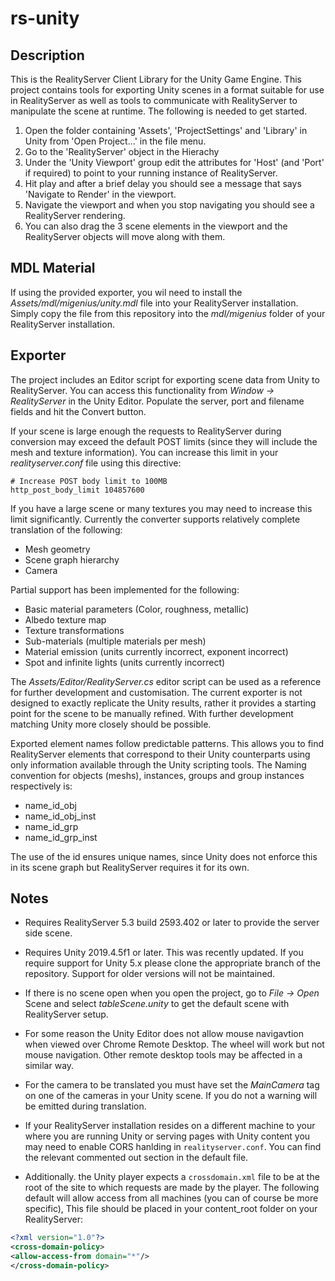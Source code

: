 # rs-unity

## Description

This is the RealityServer Client Library for the Unity Game Engine. This project contains tools for exporting Unity scenes in a format suitable for use in RealityServer as well as tools to communicate with RealityServer to manipulate the scene at runtime. The following is needed to get started.

1. Open the folder containing 'Assets', 'ProjectSettings' and 'Library' in Unity from 'Open Project...' in the file menu.
2. Go to the 'RealityServer' object in the Hierachy
3. Under the 'Unity Viewport' group edit the attributes for 'Host' (and 'Port' if required) to point to your running instance of RealityServer.
4. Hit play and after a brief delay you should see a message that says 'Navigate to Render' in the viewport.
5. Navigate the viewport and when you stop navigating you should see a RealityServer rendering.
6. You can also drag the 3 scene elements in the viewport and the RealityServer objects will move along with them.

## MDL Material

If using the provided exporter, you wil need to install the _Assets/mdl/migenius/unity.mdl_ file into your RealityServer installation. Simply copy the file from this repository into the _mdl/migenius_ folder of your RealityServer installation.

## Exporter

The project includes an Editor script for exporting scene data from Unity to RealityServer. You can access this functionality from _Window → RealityServer_ in the Unity Editor. Populate the server, port and filename fields and hit the Convert button.

If your scene is large enough the requests to RealityServer during conversion may exceed the default POST limits (since they will include the mesh and texture information). You can increase this limit in your _realityserver.conf_ file using this directive:

```
# Increase POST body limit to 100MB
http_post_body_limit 104857600
```

If you have a large scene or many textures you may need to increase this limit significantly. Currently the converter supports relatively complete translation of the following:

- Mesh geometry
- Scene graph hierarchy
- Camera

Partial support has been implemented for the following:

- Basic material parameters (Color, roughness, metallic)
- Albedo texture map
- Texture transformations
- Sub-materials (multiple materials per mesh)
- Material emission (units currently incorrect, exponent incorrect)
- Spot and infinite lights (units currently incorrect)

The _Assets/Editor/RealityServer.cs_ editor script can be used as a reference for further development and customisation. The current exporter is not designed to exactly replicate the Unity results, rather it provides a starting point for the scene to be manually refined. With further development matching Unity more closely should be possible.

Exported element names follow predictable patterns. This allows you to find RealityServer elements that correspond to their Unity counterparts using only information available through the Unity scripting tools. The Naming convention for objects (meshs), instances, groups and group instances respectively is:

- name_id_obj
- name_id_obj_inst
- name_id_grp
- name_id_grp_inst

The use of the id ensures unique names, since Unity does not enforce this in its scene graph but RealityServer requires it for its own.

## Notes

- Requires RealityServer 5.3 build 2593.402 or later to provide the server side scene.

- Requires Unity 2019.4.5f1 or later. This was recently updated. If you require support for Unity 5.x please clone the appropriate branch of the repository. Support for older versions will not be maintained.

- If there is no scene open when you open the project, go to _File → Open_ Scene and select _tableScene.unity_ to get the default scene with RealityServer setup.

- For some reason the Unity Editor does not allow mouse navigavtion when viewed over Chrome Remote Desktop. The wheel will work but not mouse navigation. Other remote desktop tools may be affected in a similar way.

- For the camera to be translated you must have set the _MainCamera_ tag on one of the cameras in your Unity scene. If you do not a warning will be emitted during translation.

- If your RealityServer installation resides on a different machine to your where you are running Unity or serving pages with Unity content you may need to enable CORS hanlding in ```realityserver.conf```. You can find the relevant commented out section in the default file.

- Additionally. the Unity player expects a ```crossdomain.xml``` file to be at the root of the site to which requests are made by the player. The following default will allow access from all machines (you can of course be more specific), This file should be placed in your content_root folder on your RealityServer:

```xml
<?xml version="1.0"?>
<cross-domain-policy>
<allow-access-from domain="*"/>
</cross-domain-policy>
```
